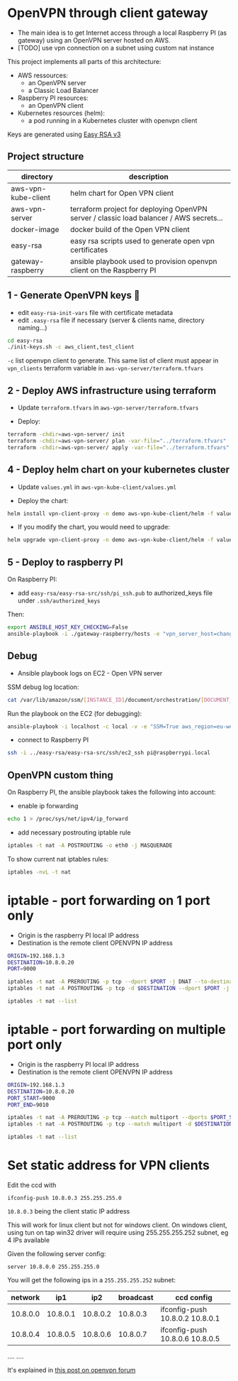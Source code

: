 # OpenVPN through client gateway

* The main idea is to get Internet access through a local Raspberry PI (as gateway) using an OpenVPN server hosted on AWS.
* [TODO] use vpn connection on a subnet using custom nat instance

This project implements all parts of this architecture:

* AWS ressources:
  *  an OpenVPN server 
  * a Classic Load Balancer
* Raspberry PI resources:
  * an OpenVPN client
* Kubernetes resources (helm):
  * a pod running in a Kubernetes cluster with openvpn client

Keys are generated using [Easy RSA v3](https://community.openvpn.net/openvpn/wiki/EasyRSA3-OpenVPN-Howto) 

## Project structure

| directory | description |
|---------|-------|
| aws-vpn-kube-client | helm chart for Open VPN client |
| aws-vpn-server | terraform project for deploying OpenVPN server / classic load balancer / AWS secrets... |
| docker-image | docker build of the Open VPN client |
| easy-rsa | easy rsa scripts used to generate open vpn certificates | 
| gateway-raspberry | ansible playbook used to provision openvpn client on the Raspberry PI |

## 1 - Generate OpenVPN keys :key:

* edit `easy-rsa-init-vars` file with certificate metadata
* edit `.easy-rsa` file if necessary (server & clients name, directory naming...)

```bash
cd easy-rsa
./init-keys.sh -c aws_client,test_client
```

`-c` list openvpn client to generate. This same list of client must appear in `vpn_clients` terraform variable in `aws-vpn-server/terraform.tfvars`

## 2 - Deploy AWS infrastructure using terraform

* Update `terraform.tfvars` in `aws-vpn-server/terraform.tfvars`

* Deploy:

```bash
terraform -chdir=aws-vpn-server/ init
terraform -chdir=aws-vpn-server/ plan -var-file="../terraform.tfvars"
terraform -chdir=aws-vpn-server/ apply -var-file="../terraform.tfvars"
```
## 4 - Deploy helm chart on your kubernetes cluster

* Update `values.yml` in `aws-vpn-kube-client/values.yml`

* Deploy the chart:

```bash
helm install vpn-client-proxy -n demo aws-vpn-kube-client/helm -f values-custom.yml
```

* If you modify the chart, you would need to upgrade:

```bash
helm upgrade vpn-client-proxy -n demo aws-vpn-kube-client/helm -f values-custom.yml
```

## 5 - Deploy to raspberry PI

On Raspberry PI: 

* add `easy-rsa/easy-rsa-src/ssh/pi_ssh.pub` to authorized_keys file under `.ssh/authorized_keys`

Then:

```bash
export ANSIBLE_HOST_KEY_CHECKING=False
ansible-playbook -i ./gateway-raspberry/hosts -e "vpn_server_host=changeme.example.com"  ./gateway-raspberry/playbook/vpn.yaml --ask-pass
```

## Debug

* Ansible playbook logs on EC2 - Open VPN server

SSM debug log location:

```bash
cat /var/lib/amazon/ssm/[INSTANCE_ID]/document/orchestration/[DOCUMENT_ID]/awsrunShellScript/runShellScript/stdout
```

Run the playbook on the EC2 (for debugging):

```bash
ansible-playbook -i localhost -c local -v -e "SSM=True aws_region=eu-west-3 vpn_keys_server_secret_name=some-secret" vpn-http-proxy.yaml
```

* connect to Raspberry PI

```bash
ssh -i ../easy-rsa/easy-rsa-src/ssh/ec2_ssh pi@raspberrypi.local
```

## OpenVPN custom thing

On Raspberry PI, the ansible playbook takes the following into account:

* enable ip forwarding
```bash
echo 1 > /proc/sys/net/ipv4/ip_forward
```

* add necessary postrouting iptable rule

```bash
iptables -t nat -A POSTROUTING -o eth0 -j MASQUERADE
```

To show current nat iptables rules:

```bash
iptables -nvL -t nat
```

# iptable - port forwarding on 1 port only

* Origin is the raspberry PI local IP address
* Destination is the remote client OPENVPN IP address

```bash
ORIGIN=192.168.1.3
DESTINATION=10.8.0.20
PORT=9000

iptables -t nat -A PREROUTING -p tcp --dport $PORT -j DNAT --to-destination $DESTINATION:$PORT
iptables -t nat -A POSTROUTING -p tcp -d $DESTINATION --dport $PORT -j SNAT --to-source $ORIGIN

iptables -t nat --list
```

# iptable - port forwarding on multiple port only

* Origin is the raspberry PI local IP address
* Destination is the remote client OPENVPN IP address

```bash
ORIGIN=192.168.1.3
DESTINATION=10.8.0.20
PORT_START=9000
PORT_END=9010

iptables -t nat -A PREROUTING -p tcp --match multiport --dports $PORT_START:$PORT_END -j DNAT --to-destination $DESTINATION:$PORT_START-$PORT_END
iptables -t nat -A POSTROUTING -p tcp --match multiport -d $DESTINATION --sport $PORT_START:$PORT_END -j SNAT --to-source $ORIGIN:$PORT_START-$PORT_END

iptables -t nat --list
```

# Set static address for VPN clients

Edit the ccd with 

```
ifconfig-push 10.8.0.3 255.255.255.0
```

`10.8.0.3` being the client static IP address

This will work for linux client but not for windows client. On windows client, using tun on tap win32 driver will require using 255.255.255.252 subnet, eg 4 IPs available

Given the following server config:

```
server 10.8.0.0 255.255.255.0
```

You will get the following ips in a `255.255.255.252` subnet:

| network |  ip1   | ip2    | broadcast | ccd config |
|---------|--------|--------|--------|---------------|
| 10.8.0.0|10.8.0.1|10.8.0.2|10.8.0.3| ifconfig-push 10.8.0.2 10.8.0.1 |
| 10.8.0.4|10.8.0.5|10.8.0.6|10.8.0.7| ifconfig-push 10.8.0.6 10.8.0.5 |
....
....

It's explained in [this post on openvpn forum](https://forums.openvpn.net/viewtopic.php?t=8406)
